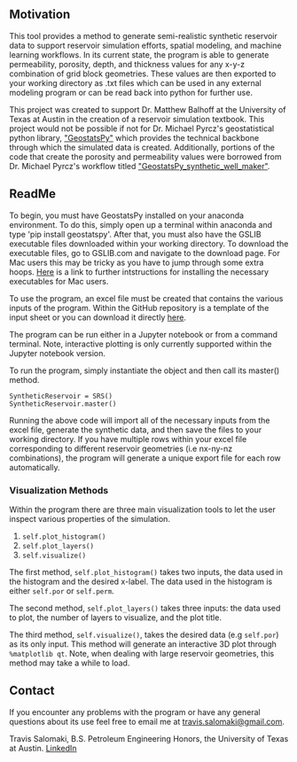 
## Motivation

This tool provides a method to generate semi-realistic synthetic reservoir data to support reservoir simulation efforts, spatial modeling, and machine learning workflows. In its current state, the program is able to generate permeability, porosity, depth, and thickness values for any x-y-z combination of grid block geometries. These values are then exported to your working directory as .txt files which can be used in any external modeling program or can be read back into python for further use. 
  
This project was created to support Dr. Matthew Balhoff at the University of Texas at Austin in the creation of a reservoir simulation textbook. This project would not be possible if not for Dr. Michael Pyrcz's geostatistical python library, ["GeostatsPy"](https://github.com/GeostatsGuy/GeostatsPy) which provides the technical backbone through which the simulated data is created. Additionally, portions of the code that create the porosity and permeability values were borrowed from Dr. Michael Pyrcz's workflow titled ["GeostatsPy_synthetic_well_maker"](https://github.com/GeostatsGuy/PythonNumericalDemos/blob/master/GeostatsPy_synthetic_well_maker.ipynb).

## ReadMe
To begin, you must have GeostatsPy installed on your anaconda environment. To do this, simply open up a terminal within anaconda and type 'pip install geostatspy'.
After that, you must also have the GSLIB executable files downloaded within your working directory. To download the executable files, go to GSLIB.com and navigate to the download page. For Mac users this may be tricky as you have to jump through some extra hoops. [Here](https://github.com/GeostatsGuy/GSLIB_MacOS) is a link to further intstructions for installing the necessary executables for Mac users. 

To use the program, an excel file must be created that contains the various inputs of the program. Within the GitHub repository is a template of the input sheet or you can download it directly [here](https://github.com/TravisSalomaki/SyntheticReservoir/raw/main/InputTemplate.xlsx).

The program can be run either in a Jupyter notebook or from a command terminal. Note, interactive plotting is only currently supported within the Jupyter notebook version. 

To run the program, simply instantiate the object and then call its master() method.
~~~~
SyntheticReservoir = SRS()
SyntheticReservoir.master()
~~~~
Running the above code will import all of the necessary inputs from the excel file, generate the synthetic data, and then save the files to your working directory.
If you have multiple rows within your excel file corresponding to different reservoir geometries (i.e nx-ny-nz combinations), the program will generate a unique export file for each row automatically. 

### Visualization Methods

Within the program there are three main visualization tools to let the user inspect various properties of the simulation. 

1. `self.plot_histogram()`
2. `self.plot_layers()`
3. `self.visualize()`

The first method, `self.plot_histogram()` takes two inputs, the data used in the histogram and the desired x-label. The data used in the histogram is either `self.por` or `self.perm`.

The second method, `self.plot_layers()` takes three inputs: the data used to plot, the number of layers to visualize, and the plot title. 

The third method, `self.visualize()`, takes the desired data (e.g `self.por`) as its only input. This method will generate an interactive 3D plot through `%matplotlib qt`. Note, when dealing with large reservoir geometries, this method may take a while to load. 

## Contact

If you encounter any problems with the program or have any general questions about its use feel free to email me at travis.salomaki@gmail.com.

Travis Salomaki, B.S. Petroleum Engineering Honors, the University of Texas at Austin.
[LinkedIn](https://www.linkedin.com/in/travissalomaki/)
